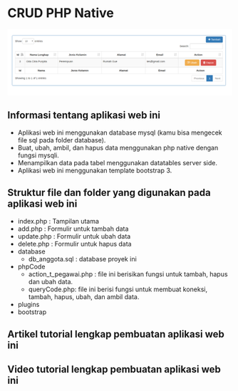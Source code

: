 # CRUD PHP Native
![Output Website](/image/CRUD-PHP-Native-1.png)

## Informasi tentang aplikasi web ini
- Aplikasi web ini menggunakan database mysql (kamu bisa mengecek file sql pada folder database).
- Buat, ubah, ambil, dan hapus data menggunakan php native dengan fungsi mysqli.
- Menampilkan data pada tabel menggunakan datatables server side.
- Aplikasi web ini menggunakan template bootstrap 3.

## Struktur file dan folder yang digunakan pada aplikasi web ini

- index.php : Tampilan utama
- add.php : Formulir untuk tambah data
- update.php : Formulir untuk ubah data
- delete.php : Formulir untuk hapus data
- database
	- db_anggota.sql : database proyek ini
- phpCode
	- action_t_pegawai.php : file ini berisikan fungsi untuk tambah, hapus dan ubah data.
	- queryCode.php: file ini berisi fungsi untuk membuat koneksi, tambah, hapus, ubah, dan ambil data. 
- plugins
- bootstrap

## Artikel tutorial lengkap pembuatan aplikasi web ini

## Video tutorial lengkap pembuatan aplikasi web ini
